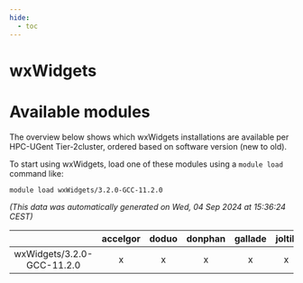 ```yaml
---
hide:
  - toc
---
```


wxWidgets
=========

# Available modules


The overview below shows which wxWidgets installations are available per HPC-UGent Tier-2cluster, ordered based on software version (new to old).

To start using wxWidgets, load one of these modules using a `module load` command like:

```shell
module load wxWidgets/3.2.0-GCC-11.2.0
```

*(This data was automatically generated on Wed, 04 Sep 2024 at 15:36:24 CEST)*  

| |accelgor|doduo|donphan|gallade|joltik|shinx|skitty|
| :---: | :---: | :---: | :---: | :---: | :---: | :---: | :---: |
|wxWidgets/3.2.0-GCC-11.2.0|x|x|x|x|x|-|x|
